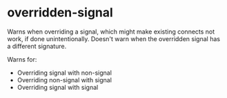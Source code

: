 # overridden-signal

Warns when overriding a signal, which might make existing connects not work, if done unintentionally.
Doesn't warn when the overridden signal has a different signature.

Warns for:
- Overriding signal with non-signal
- Overriding non-signal with signal
- Overriding signal with signal
